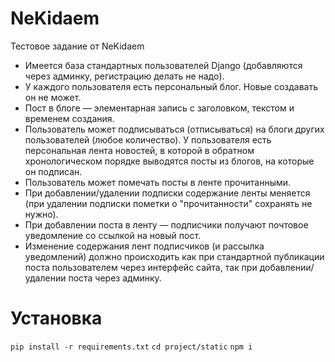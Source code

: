 # NeKidaem
Тестовое задание от NeKidaem

- Имеется база стандартных пользователей Django (добавляются через админку, регистрацию делать не надо).
- У каждого пользователя есть персональный блог. Новые создавать он не может.
- Пост в блоге — элементарная запись с заголовком, текстом и временем создания.
- Пользователь может подписываться (отписываться) на блоги других пользователей (любое количество).
У пользователя есть персональная лента новостей, в которой в обратном хронологическом порядке выводятся посты из блогов, на которые он подписан.
- Пользователь может помечать посты в ленте прочитанными.
- При добавлении/удалении подписки содержание ленты меняется (при удалении подписки пометки о "прочитанности" сохранять не нужно).
- При добавлении поста в ленту — подписчики получают почтовое уведомление со ссылкой на новый пост.
- Изменение содержания лент подписчиков (и рассылка уведомлений) должно происходить как при стандартной публикации поста пользователем через интерфейс сайта, так при добавлении/удалении поста через админку.

# Установка
`pip install -r requirements.txt`
`cd project/static`
`npm i`
